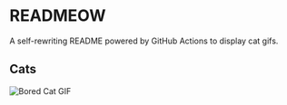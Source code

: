 # READMEOW

A self-rewriting README powered by GitHub Actions to display cat gifs.

## Cats

![Bored Cat GIF](https://media3.giphy.com/media/v1.Y2lkPTlhY2QwMmRhamJkamYwNnAyMzRnZWJvaGh4aXgzbm1jaGVrMW5jbXRvazN2ZDQ3dSZlcD12MV9naWZzX3NlYXJjaCZjdD1n/mlvseq9yvZhba/200.gif)
